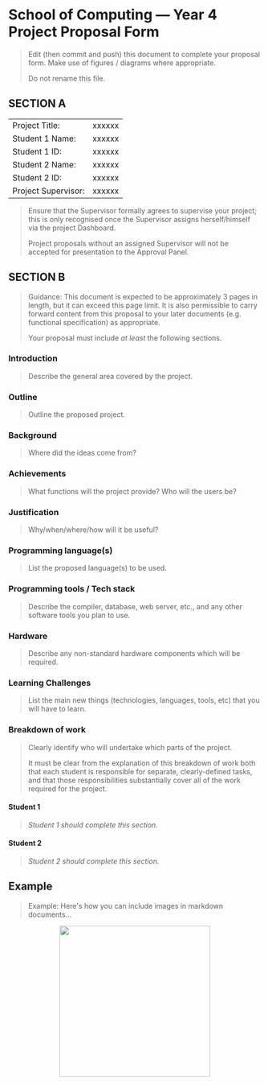 # School of Computing &mdash; Year 4 Project Proposal Form

> Edit (then commit and push) this document to complete your proposal form.
> Make use of figures / diagrams where appropriate.
>
> Do not rename this file.

## SECTION A

|                     |                   |
|---------------------|-------------------|
|Project Title:       | xxxxxx            |
|Student 1 Name:      | xxxxxx            |
|Student 1 ID:        | xxxxxx            |
|Student 2 Name:      | xxxxxx            |
|Student 2 ID:        | xxxxxx            |
|Project Supervisor:  | xxxxxx            |

> Ensure that the Supervisor formally agrees to supervise your project; this is only recognised once the
> Supervisor assigns herself/himself via the project Dashboard.
>
> Project proposals without an assigned
> Supervisor will not be accepted for presentation to the Approval Panel.

## SECTION B

> Guidance: This document is expected to be approximately 3 pages in length, but it can exceed this page limit.
> It is also permissible to carry forward content from this proposal to your later documents (e.g. functional
> specification) as appropriate.
>
> Your proposal must include *at least* the following sections.


### Introduction

> Describe the general area covered by the project.

### Outline

> Outline the proposed project.

### Background

> Where did the ideas come from?

### Achievements

> What functions will the project provide? Who will the users be?

### Justification

> Why/when/where/how will it be useful?

### Programming language(s)

> List the proposed language(s) to be used.

### Programming tools / Tech stack

> Describe the compiler, database, web server, etc., and any other software tools you plan to use.

### Hardware

> Describe any non-standard hardware components which will be required.

### Learning Challenges

> List the main new things (technologies, languages, tools, etc) that you will have to learn.

### Breakdown of work

> Clearly identify who will undertake which parts of the project.
>
> It must be clear from the explanation of this breakdown of work both that each student is responsible for
> separate, clearly-defined tasks, and that those responsibilities substantially cover all of the work required
> for the project.

#### Student 1

> *Student 1 should complete this section.*

#### Student 2

> *Student 2 should complete this section.*

## Example

> Example: Here's how you can include images in markdown documents...

<!-- Basically, just use HTML! -->

<p align="center">
  <img src="./res/cat.png" width="300px">
</p>
